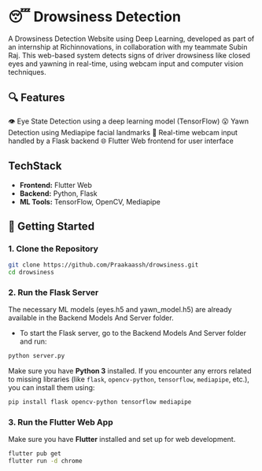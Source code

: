 # 😴 Drowsiness Detection

A Drowsiness Detection Website using Deep Learning, developed as part of an internship at Richinnovations, in collaboration with my teammate Subin Raj.
This web-based system detects signs of driver drowsiness like closed eyes and yawning in real-time, using webcam input and computer vision techniques.

## 🔍 Features
👁️ Eye State Detection using a deep learning model (TensorFlow)
😮 Yawn Detection using Mediapipe facial landmarks
🎥 Real-time webcam input handled by a Flask backend
🌐 Flutter Web frontend for user interface

## TechStack
- **Frontend:** Flutter Web  
- **Backend:** Python, Flask  
- **ML Tools:** TensorFlow, OpenCV, Mediapipe

## 🚀 Getting Started

### 1. Clone the Repository

```bash
git clone https://github.com/Praakaassh/drowsiness.git
cd drowsiness
```
### 2. Run the Flask Server
The necessary ML models (eyes.h5 and yawn_model.h5) are already available in the Backend Models And Server folder.
- To start the Flask server, go to the Backend Models And Server folder and run:
```bash
python server.py
```
Make sure you have **Python 3** installed. If you encounter any errors related to missing libraries (like `flask`, `opencv-python`, `tensorflow`, `mediapipe`, etc.), you can install them using:
```bash
pip install flask opencv-python tensorflow mediapipe
```
### 3. Run the Flutter Web App
Make sure you have **Flutter** installed and set up for web development.
```bash
flutter pub get
flutter run -d chrome
```


